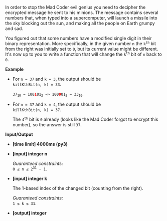 <div class="markdown"><p>In order to stop the Mad Coder evil genius you need to decipher the encrypted message he sent to his minions. The message contains several numbers that, when typed into a supercomputer, will launch a missile into the sky blocking out the sun, and making all the people on Earth grumpy and sad.</p>
<p>You figured out that some numbers have a modified single digit in their binary representation. More specifically, in the given number <code>n</code> the <code>k<sup>th</sup></code> bit from the right was initially set to <code>0</code>, but its current value might be different. It's now up to you to write a function that will change the <code>k<sup>th</sup></code> bit of <code>n</code> back to <code>0</code>.</p>
<p><strong>Example</strong></p>
<ul>
<li>
<p>For <code>n = 37</code> and <code>k = 3</code>, the output should be<br>
<code>killKthBit(n, k) = 33</code>.</p>
<p><code>37<sub>10</sub> = 100<b><font color="red">1</font></b>01<sub>2</sub> ~&gt; 100<b><font color="red">0</font></b>01<sub>2</sub> = 33<sub>10</sub></code>.</p>
</li>
<li>
<p>For <code>n = 37</code> and <code>k = 4</code>, the output should be<br>
<code>killKthBit(n, k) = 37</code>.</p>
<p>The <code>4<sup>th</sup></code> bit is <code>0</code> already (looks like the Mad Coder forgot to encrypt this number), so the answer is still <code>37</code>.</p>
</li>
</ul>
<p><strong>Input/Output</strong></p>
<ul>
<li><strong>[time limit] 4000ms (py3)</strong></li>
</ul>
<ul>
<li>
<p><strong>[input] integer n</strong></p>
<p><em>Guaranteed constraints:</em><br>
<code>0 ≤ n ≤ 2<sup>31</sup> - 1</code>.</p>
</li>
<li>
<p><strong>[input] integer k</strong></p>
<p>The 1-based index of the changed bit (counting from the right).</p>
<p><em>Guaranteed constraints:</em><br>
<code>1 ≤ k ≤ 31</code>.</p>
</li>
<li>
<p><strong>[output] integer</strong></p>
</li>
</ul>
</div>